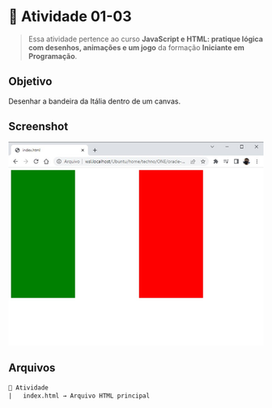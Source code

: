 # 🎯 Atividade 01-03

> Essa atividade pertence ao curso **JavaScript e HTML: pratique lógica com desenhos, animações e um jogo** da formação **Iniciante em Programação**.

## Objetivo

Desenhar a bandeira da Itália dentro de um canvas.

## Screenshot

![](screenshot.jpg)

## Arquivos

    📁 Atividade
    |   index.html → Arquivo HTML principal

